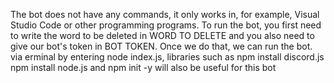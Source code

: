 The bot does not have any commands, it only works in, for example, Visual Studio Code or other programming programs. To run the bot, you first need to write the word to be deleted in WORD TO DELETE and you also need to give our bot's token in BOT TOKEN. Once we do that, we can run the bot. via erminal by entering node index.js, libraries such as npm install discord.js npm install node.js and npm init -y will also be useful for this bot
